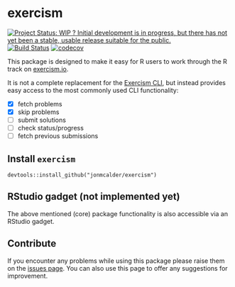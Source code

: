 <!-- README.md is generated from README.Rmd. Please edit that file -->
exercism
========

[![Project Status: WIP ? Initial development is in progress, but there has not yet been a stable, usable release suitable for the public.](http://www.repostatus.org/badges/latest/wip.svg)](http://www.repostatus.org/#wip) [![Build Status](https://travis-ci.org/jonmcalder/exercism.svg?branch=master)](https://travis-ci.org/jonmcalder/exercism) [![codecov](https://codecov.io/gh/jonmcalder/exercism/branch/master/graph/badge.svg)](https://codecov.io/gh/jonmcalder/exercism)

This package is designed to make it easy for R users to work through the R track on [exercism.io](http://exercism.io).

It is not a complete replacement for the [Exercism CLI](http://exercism.io/clients/cli), but instead provides easy access to the most commonly used CLI functionality:

- [x] fetch problems
- [x] skip problems
- [ ] submit solutions
- [ ] check status/progress
- [ ] fetch previous submissions

Install `exercism`
------------------

    devtools::install_github("jonmcalder/exercism")

RStudio gadget (not implemented yet)
------------------------------------

The above mentioned (core) package functionality is also accessible via an RStudio gadget.

Contribute
----------

If you encounter any problems while using this package please raise them on the [issues page](https://github.com/jonmcalder/exercism/issues). You can also use this page to offer any suggestions for improvement.
